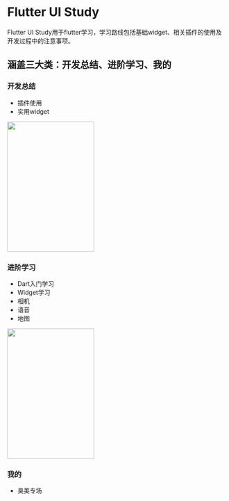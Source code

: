 # Flutter UI Study

Flutter UI Study用于flutter学习，学习路线包括基础widget、相关插件的使用及开发过程中的注意事项。

## 涵盖三大类：开发总结、进阶学习、我的

### 开发总结
- 插件使用
- 实用widget
<img src="https://github.com/Asscre/FUS/blob/master/mdimage/engineeringservice.png?raw=true" width = "200" height = "300" alt="" align=center />


### 进阶学习
- Dart入门学习
- Widget学习
- 相机
- 语音
- 地图
<img src="https://github.com/Asscre/FUS/blob/master/mdimage/study.png?raw=true" width = "200" height = "300" alt="" align=center />

### 我的
- 臭美专场
